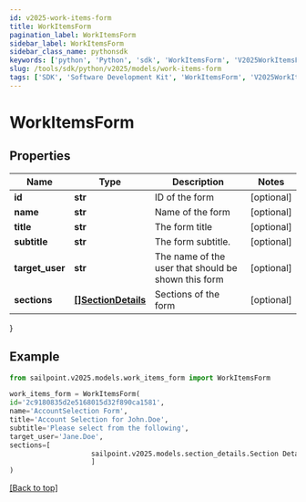 ```yaml
---
id: v2025-work-items-form
title: WorkItemsForm
pagination_label: WorkItemsForm
sidebar_label: WorkItemsForm
sidebar_class_name: pythonsdk
keywords: ['python', 'Python', 'sdk', 'WorkItemsForm', 'V2025WorkItemsForm'] 
slug: /tools/sdk/python/v2025/models/work-items-form
tags: ['SDK', 'Software Development Kit', 'WorkItemsForm', 'V2025WorkItemsForm']
---
```


# WorkItemsForm


## Properties

Name | Type | Description | Notes
------------ | ------------- | ------------- | -------------
**id** | **str** | ID of the form | [optional] 
**name** | **str** | Name of the form | [optional] 
**title** | **str** | The form title | [optional] 
**subtitle** | **str** | The form subtitle. | [optional] 
**target_user** | **str** | The name of the user that should be shown this form | [optional] 
**sections** | [**[]SectionDetails**](section-details) | Sections of the form | [optional] 
}

## Example

```python
from sailpoint.v2025.models.work_items_form import WorkItemsForm

work_items_form = WorkItemsForm(
id='2c9180835d2e5168015d32f890ca1581',
name='AccountSelection Form',
title='Account Selection for John.Doe',
subtitle='Please select from the following',
target_user='Jane.Doe',
sections=[
                    sailpoint.v2025.models.section_details.Section Details()
                    ]
)

```
[[Back to top]](#) 

